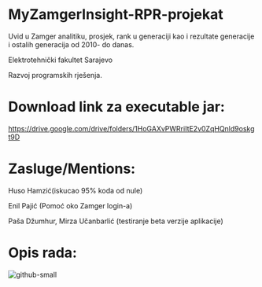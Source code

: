 # MyZamgerInsight-RPR-projekat
Uvid u Zamger analitiku, prosjek, rank u generaciji kao i rezultate generacije i ostalih generacija od 2010- do danas.

Elektrotehnički fakultet Sarajevo

Razvoj programskih rješenja.

# Download link za executable jar:
https://drive.google.com/drive/folders/1HoGAXvPWRriItE2v0ZqHQnld9oskgt9D

# Zasluge/Mentions:

Huso Hamzić(iskucao 95% koda od nule)

Enil Pajić (Pomoć oko Zamger login-a)

Paša Džumhur, Mirza Učanbarlić (testiranje beta verzije aplikacije)

# Opis rada:

![github-small](https://drive.google.com/drive/folders/12Acy8ObCh8zvO4BkOyKDz7or6_E6wW9q)





